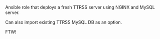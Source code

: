 Ansible role that deploys a fresh TTRSS server using NGINX and MySQL server.

Can also import existing TTRSS MySQL DB as an option.

FTW!